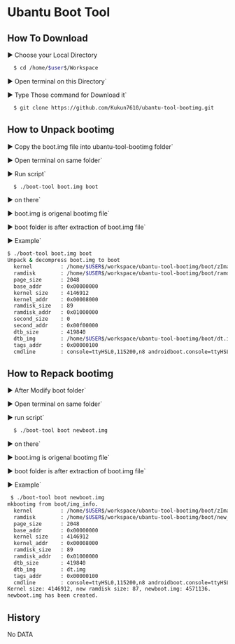 Ubantu Boot Tool
================




How To Download
---------------

► Choose your Local Directory
```bash
  $ cd /home/$user$/Workspace
```
► Open terminal on this Directory`

► Type Those command for Download it`


```bash
  $ git clone https://github.com/Kukun7610/ubantu-tool-bootimg.git
```

How to Unpack bootimg
---------------------

► Copy the boot.img file into ubantu-tool-bootimg folder`

► Open terminal on same folder`

► Run script`



```bash
  $ ./boot-tool boot.img boot
```

► on there` 

► boot.img is origenal bootimg file`

► boot folder is after extraction of boot.img file`

► Example`


 
```bash        
$ ./boot-tool boot.img boot
Unpack & decompress boot.img to boot
  kernel         : /home/$USER$/workspace/ubantu-tool-bootimg/boot/zImage
  ramdisk        : /home/$USER$/workspace/ubantu-tool-bootimg/boot/ramdisk.gz
  page_size      : 2048
  base_addr      : 0x00000000
  kernel size    : 4146912
  kernel_addr    : 0x00008000
  ramdisk_size   : 89
  ramdisk_addr   : 0x01000000
  second_size    : 0
  second_addr    : 0x00f00000
  dtb_size       : 419840
  dtb_img        : /home/$USER$/workspace/ubantu-tool-bootimg/boot/dt.img
  tags_addr      : 0x00000100
  cmdline        : console=ttyHSL0,115200,n8 androidboot.console=ttyHSL0 androidboot.hardware=qcom user_debug=31 msm_rtb.filter=0x37 utags.blkdev=/dev/block/platform/msm_sdcc.1/by-name/utags vmalloc=400M
```


How to Repack bootimg
---------------------

► After Modify boot folder`

► Open terminal on same folder`

► run script`




```bash
  $ ./boot-tool boot newboot.img
```

► on there`

► boot.img is origenal bootimg file`

► boot folder is after extraction of boot.img file`

► Example`




```bash
 $ ./boot-tool boot newboot.img
mkbootimg from boot/img_info.
  kernel         : /home/$USER$/workspace/ubantu-tool-bootimg/boot/zImage
  ramdisk        : /home/$USER$/workspace/ubantu-tool-bootimg/boot/new_ramdisk.gz
  page_size      : 2048
  base_addr      : 0x00000000
  kernel size    : 4146912
  kernel_addr    : 0x00008000
  ramdisk_size   : 89
  ramdisk_addr   : 0x01000000
  dtb_size       : 419840
  dtb_img        : dt.img
  tags_addr      : 0x00000100
  cmdline        : console=ttyHSL0,115200,n8 androidboot.console=ttyHSL0 androidboot.hardware=qcom user_debug=31 msm_rtb.filter=0x37 utags.blkdev=/dev/block/platform/msm_sdcc.1/by-name/utags vmalloc=400M
Kernel size: 4146912, new ramdisk size: 87, newboot.img: 4571136.
newboot.img has been created.
```

History
-------

No DATA


